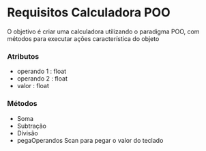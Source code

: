 # Requisitos Calculadora POO
O objetivo é criar uma calculadora utilizando o paradigma POO, com métodos para executar ações característica do objeto

### Atributos
- operando 1 : float
- operando 2 : float
- valor : float

### Métodos
- Soma
- Subtração
- Divisão
- pegaOperandos
  Scan para pegar o valor do teclado
